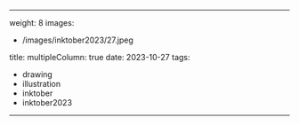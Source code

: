 
---
weight: 8
images:
- /images/inktober2023/27.jpeg

title:
multipleColumn: true
date: 2023-10-27
tags:
- drawing
- illustration
- inktober
- inktober2023
---

